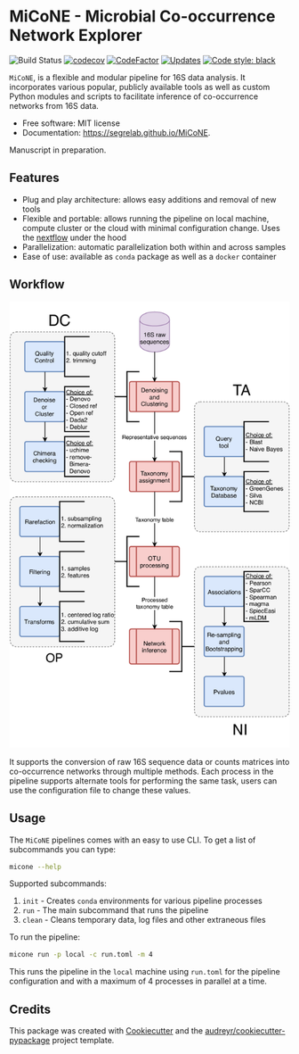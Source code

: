 # MiCoNE - Microbial Co-occurrence Network Explorer

![Build Status](https://github.com/segrelab/MiCoNE/workflows/build/badge.svg)
[![codecov](https://codecov.io/gh/segrelab/MiCoNE/branch/master/graph/badge.svg?token=2tKiI0lUJb)](https://codecov.io/gh/segrelab/MiCoNE)
[![CodeFactor](https://www.codefactor.io/repository/github/segrelab/micone/badge)](https://www.codefactor.io/repository/github/segrelab/micone)
[![Updates](https://pyup.io/repos/github/segrelab/MiCoNE/shield.svg)](https://pyup.io/repos/github/segrelab/MiCoNE/)
[![Code style: black](https://img.shields.io/badge/code%20style-black-000000.svg)](https://github.com/ambv/black)

`MiCoNE`, is a flexible and modular pipeline for 16S data analysis. It incorporates various popular, publicly available tools as well as custom Python modules and scripts to facilitate inference of co-occurrence networks from 16S data.

-   Free software: MIT license
-   Documentation: <https://segrelab.github.io/MiCoNE>.

Manuscript in preparation.

## Features

-   Plug and play architecture: allows easy additions and removal of new tools
-   Flexible and portable: allows running the pipeline on local machine, compute cluster or the cloud with minimal configuration change. Uses the [nextflow](www.nextflow.io) under the hood
-   Parallelization: automatic parallelization both within and across samples
-   Ease of use: available as `conda` package as well as a `docker` container

## Workflow

![pipeline](assets/pipeline.png)

It supports the conversion of raw 16S sequence data or counts matrices into co-occurrence networks through multiple methods. Each process in the pipeline supports alternate tools for performing the same task, users can use the configuration file to change these values.

## Usage

The `MiCoNE` pipelines comes with an easy to use CLI. To get a list of subcommands you can type:

```bash
micone --help
```

Supported subcommands:

1. `init` - Creates `conda` environments for various pipeline processes
2. `run` - The main subcommand that runs the pipeline
3. `clean` - Cleans temporary data, log files and other extraneous files

To run the pipeline:

```bash
micone run -p local -c run.toml -m 4
```

This runs the pipeline in the `local` machine using `run.toml` for the pipeline configuration and with a maximum of 4 processes in parallel at a time.

## Credits

This package was created with [Cookiecutter](https://github.com/audreyr/cookiecutter) and the [audreyr/cookiecutter-pypackage](https://github.com/audreyr/cookiecutter-pypackage) project template.
